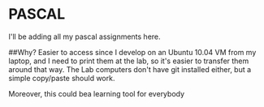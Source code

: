 PASCAL
=======

I'll be adding all my pascal assignments here.

##Why?
Easier to access since I develop on an Ubuntu 10.04 VM from my laptop, and I need to print them at the lab, so it's easier to transfer them around that way. The Lab computers don't have git installed either, but a simple copy/paste should work.

Moreover, this could bea learning tool for everybody